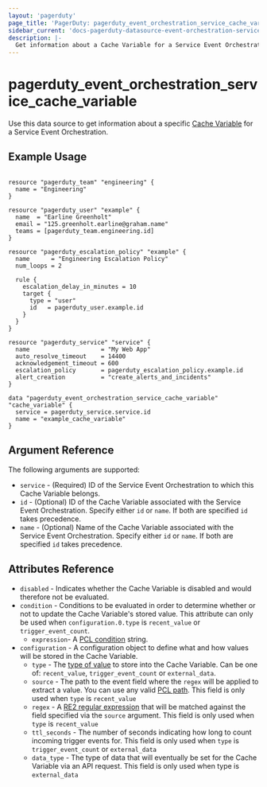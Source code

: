 ```yaml
---
layout: 'pagerduty'
page_title: 'PagerDuty: pagerduty_event_orchestration_service_cache_variable'
sidebar_current: 'docs-pagerduty-datasource-event-orchestration-service-cache-variable'
description: |-
  Get information about a Cache Variable for a Service Event Orchestration that you have created.
---
```


# pagerduty_event_orchestration_service_cache_variable

Use this data source to get information about a specific [Cache Variable][1] for a Service Event Orchestration.

## Example Usage

```hcl

resource "pagerduty_team" "engineering" {
  name = "Engineering"
}

resource "pagerduty_user" "example" {
  name  = "Earline Greenholt"
  email = "125.greenholt.earline@graham.name"
  teams = [pagerduty_team.engineering.id]
}

resource "pagerduty_escalation_policy" "example" {
  name      = "Engineering Escalation Policy"
  num_loops = 2

  rule {
    escalation_delay_in_minutes = 10
    target {
      type = "user"
      id   = pagerduty_user.example.id
    }
  }
}

resource "pagerduty_service" "service" {
  name                    = "My Web App"
  auto_resolve_timeout    = 14400
  acknowledgement_timeout = 600
  escalation_policy       = pagerduty_escalation_policy.example.id
  alert_creation          = "create_alerts_and_incidents"
}

data "pagerduty_event_orchestration_service_cache_variable" "cache_variable" {
  service = pagerduty_service.service.id
  name = "example_cache_variable"
}

```

## Argument Reference

The following arguments are supported:

* `service` - (Required) ID of the Service Event Orchestration to which this Cache Variable belongs.
* `id` - (Optional) ID of the Cache Variable associated with the Service Event Orchestration. Specify either `id` or `name`. If both are specified `id` takes precedence.
* `name` - (Optional) Name of the Cache Variable associated with the Service Event Orchestration. Specify either `id` or `name`. If both are specified `id` takes precedence.

## Attributes Reference

* `disabled` - Indicates whether the Cache Variable is disabled and would therefore not be evaluated.
* `condition` - Conditions to be evaluated in order to determine whether or not to update the Cache Variable's stored value. This attribute can only be used when `configuration.0.type` is `recent_value` or `trigger_event_count`.
  * `expression`- A [PCL condition][2] string.
* `configuration` - A configuration object to define what and how values will be stored in the Cache Variable.
  * `type` - The [type of value][1] to store into the Cache Variable. Can be one of: `recent_value`, `trigger_event_count` or `external_data`.
  * `source` - The path to the event field where the `regex` will be applied to extract a value. You can use any valid [PCL path][3]. This field is only used when `type` is `recent_value`
  * `regex` - A [RE2 regular expression][4] that will be matched against the field specified via the `source` argument. This field is only used when `type` is `recent_value`
  * `ttl_seconds` - The number of seconds indicating how long to count incoming trigger events for. This field is only used when `type` is `trigger_event_count` or `external_data`
  * `data_type` - The type of data that will eventually be set for the Cache Variable via an API request. This field is only used when type is `external_data`


[1]: https://support.pagerduty.com/docs/event-orchestration-variables
[2]: https://developer.pagerduty.com/docs/ZG9jOjM1NTE0MDc0-pcl-overview
[3]: https://developer.pagerduty.com/docs/ZG9jOjM1NTE0MDc0-pcl-overview#paths
[4]: https://github.com/google/re2/wiki/Syntax
